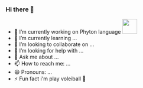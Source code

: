 ### Hi there 👋


- 🔭 I’m currently working on Phyton language <img loading="lazy" src="https://cdn.jsdelivr.net/gh/devicons/devicon/icons/python/python-original.svg" width="40" height="40"/>
- 🌱 I’m currently learning ...
- 👯 I’m looking to collaborate on ...
- 🤔 I’m looking for help with ...
- 💬 Ask me about ...
- 📫 How to reach me: ...
- 😄 Pronouns: ...
- ⚡ Fun fact i'm play voleiball 🏐 

